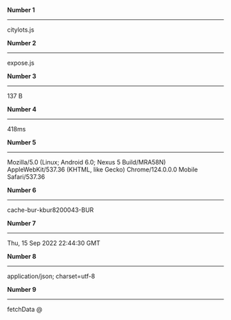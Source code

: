 **Number 1**
<hr>

citylots.js

**Number 2**
<hr>

expose.js

**Number 3**
<hr>

137 B

**Number 4**
<hr>

418ms

**Number 5**
<hr>

Mozilla/5.0 (Linux; Android 6.0; Nexus 5 Build/MRA58N) AppleWebKit/537.36 (KHTML, like Gecko) Chrome/124.0.0.0 Mobile Safari/537.36
 
**Number 6**
<hr>

cache-bur-kbur8200043-BUR


**Number 7**
<hr>

Thu, 15 Sep 2022 22:44:30 GMT


**Number 8**
<hr>

application/json; charset=utf-8


**Number 9**
<hr>

fetchData @
